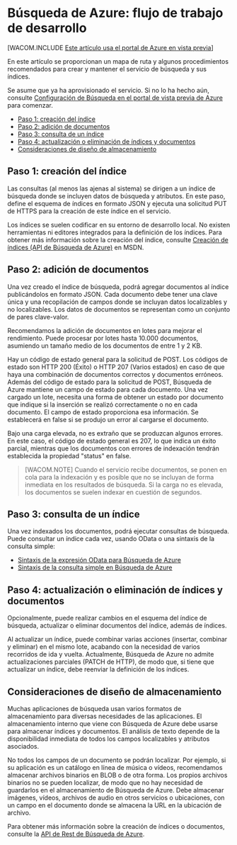 <properties title="Search Service: workflow for developers" pageTitle="Search Service: workflow for developers" description="Search Service: workflow for developers" metaKeywords="" services="" solutions="" documentationCenter="" authors="heidist" videoId="" scriptId="" />

# Búsqueda de Azure: flujo de trabajo de desarrollo

[WACOM.INCLUDE [Este artículo usa el portal de Azure en vista previa](../includes/preview-portal-note.md)]

En este artículo se proporcionan un mapa de ruta y algunos procedimientos recomendados para crear y mantener el servicio de búsqueda y sus índices.

Se asume que ya ha aprovisionado el servicio. Si no lo ha hecho aún, consulte [Configuración de Búsqueda en el portal de vista previa de Azure][Configuración de Búsqueda en el portal de vista previa de Azure] para comenzar.

-   [Paso 1: creación del índice][Paso 1: creación del índice]
-   [Paso 2: adición de documentos][Paso 2: adición de documentos]
-   [Paso 3: consulta de un índice][Paso 3: consulta de un índice]
-   [Paso 4: actualización o eliminación de índices y documentos][Paso 4: actualización o eliminación de índices y documentos]
-   [Consideraciones de diseño de almacenamiento][Consideraciones de diseño de almacenamiento]

## Paso 1: creación del índice

Las consultas (al menos las ajenas al sistema) se dirigen a un índice de búsqueda donde se incluyen datos de búsqueda y atributos. En este paso, define el esquema de índices en formato JSON y ejecuta una solicitud PUT de HTTPS para la creación de este índice en el servicio.

Los índices se suelen codificar en su entorno de desarrollo local. No existen herramientas ni editores integrados para la definición de los índices. Para obtener más información sobre la creación del índice, consulte [Creación de índices (API de Búsqueda de Azure)][Creación de índices (API de Búsqueda de Azure)] en MSDN.

## Paso 2: adición de documentos

Una vez creado el índice de búsqueda, podrá agregar documentos al índice publicándolos en formato JSON. Cada documento debe tener una clave única y una recopilación de campos donde se incluyan datos localizables y no localizables. Los datos de documentos se representan como un conjunto de pares clave-valor.

Recomendamos la adición de documentos en lotes para mejorar el rendimiento. Puede procesar por lotes hasta 10.000 documentos, asumiendo un tamaño medio de los documentos de entre 1 y 2 KB.

Hay un código de estado general para la solicitud de POST. Los códigos de estado son HTTP 200 (Éxito) o HTTP 207 (Varios estados) en caso de que haya una combinación de documentos correctos y documentos erróneos. Además del código de estado para la solicitud de POST, Búsqueda de Azure mantiene un campo de estado para cada documento. Una vez cargado un lote, necesita una forma de obtener un estado por documento que indique si la inserción se realizó correctamente o no en cada documento. El campo de estado proporciona esa información. Se establecerá en false si se produjo un error al cargarse el documento.

Bajo una carga elevada, no es extraño que se produzcan algunos errores. En este caso, el código de estado general es 207, lo que indica un éxito parcial, mientras que los documentos con errores de indexación tendrán establecida la propiedad "status" en false.

> [WACOM.NOTE] Cuando el servicio recibe documentos, se ponen en cola para la indexación y es posible que no se incluyan de forma inmediata en los resultados de búsqueda. Si la carga no es elevada, los documentos se suelen indexar en cuestión de segundos.

## Paso 3: consulta de un índice

Una vez indexados los documentos, podrá ejecutar consultas de búsqueda. Puede consultar un índice cada vez, usando OData o una sintaxis de la consulta simple:

-   [Sintaxis de la expresión OData para Búsqueda de Azure][Sintaxis de la expresión OData para Búsqueda de Azure]
-   [Sintaxis de la consulta simple en Búsqueda de Azure][Sintaxis de la consulta simple en Búsqueda de Azure]

## Paso 4: actualización o eliminación de índices y documentos

Opcionalmente, puede realizar cambios en el esquema del índice de búsqueda, actualizar o eliminar documentos del índice, además de índices.

Al actualizar un índice, puede combinar varias acciones (insertar, combinar y eliminar) en el mismo lote, acabando con la necesidad de varios recorridos de ida y vuelta. Actualmente, Búsqueda de Azure no admite actualizaciones parciales (PATCH de HTTP), de modo que, si tiene que actualizar un índice, debe reenviar la definición de los índices.

## Consideraciones de diseño de almacenamiento

Muchas aplicaciones de búsqueda usan varios formatos de almacenamiento para diversas necesidades de las aplicaciones. El almacenamiento interno que viene con Búsqueda de Azure debe usarse para almacenar índices y documentos. El análisis de texto depende de la disponibilidad inmediata de todos los campos localizables y atributos asociados.

No todos los campos de un documento se podrán localizar. Por ejemplo, si su aplicación es un catálogo en línea de música o vídeos, recomendamos almacenar archivos binarios en BLOB o de otra forma. Los propios archivos binarios no se pueden localizar, de modo que no hay necesidad de guardarlos en el almacenamiento de Búsqueda de Azure. Debe almacenar imágenes, vídeos, archivos de audio en otros servicios o ubicaciones, con un campo en el documento donde se almacena la URL en la ubicación de archivo.

Para obtener más información sobre la creación de índices o documentos, consulte la [API de Rest de Búsqueda de Azure][API de Rest de Búsqueda de Azure].

<!--Anchors-->  

  [Configuración de Búsqueda en el portal de vista previa de Azure]: ../search-configure/
  [Paso 1: creación del índice]: #sub-1
  [Paso 2: adición de documentos]: #sub-2
  [Paso 3: consulta de un índice]: #sub-3
  [Paso 4: actualización o eliminación de índices y documentos]: #sub-4
  [Consideraciones de diseño de almacenamiento]: #sub-5
<!--Link references-->
  [Creación de índices (API de Búsqueda de Azure)]: http://msdn.microsoft.com/es-es/library/dn798941.aspx
  [Sintaxis de la expresión OData para Búsqueda de Azure]: http://msdn.microsoft.com/es-es/library/dn798921.aspx
  [Sintaxis de la consulta simple en Búsqueda de Azure]: http://msdn.microsoft.com/es-es/library/dn798920.aspx
  [API de Rest de Búsqueda de Azure]: http://msdn.microsoft.com/es-es/library/dn798935.aspx
